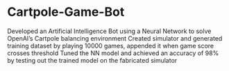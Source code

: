 # Cartpole-Game-Bot
Developed an Artificial Intelligence Bot using a Neural Network to solve OpenAI’s Cartpole balancing environment
Created simulator and generated training dataset by playing 10000 games, appended it when game score crosses threshold
Tuned the NN model and achieved an accuracy of 98% by testing out the trained model on the fabricated simulator
